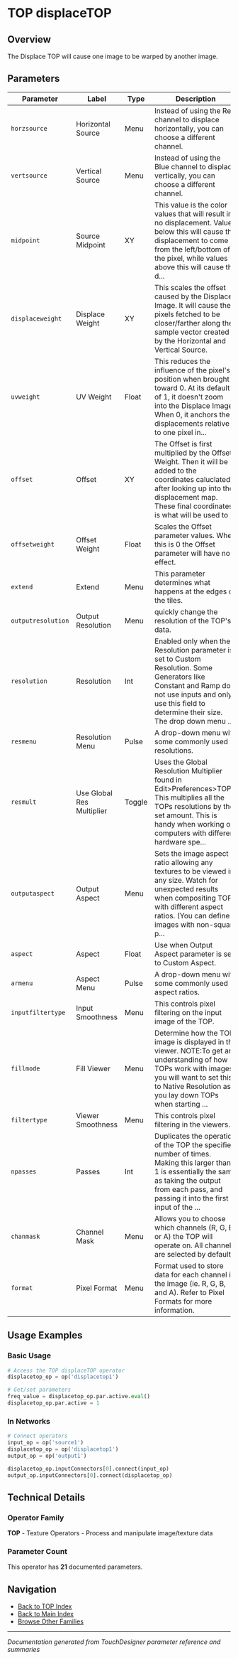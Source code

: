 # TOP displaceTOP

## Overview

The Displace TOP will cause one image to be warped by another image.

## Parameters

| Parameter | Label | Type | Description |
|-----------|-------|------|-------------|
| `horzsource` | Horizontal Source | Menu | Instead of using the Red channel to displace horizontally, you can choose a different channel. |
| `vertsource` | Vertical Source | Menu | Instead of using the Blue channel to displace vertically, you can choose a different channel. |
| `midpoint` | Source Midpoint | XY | This value is the color values that will result in no displacement. Values below this will cause the displacement to come from the left/bottom of the pixel, while values above this will cause the d... |
| `displaceweight` | Displace Weight | XY | This scales the offset caused by the Displace Image. It will cause the pixels fetched to be closer/farther along the sample vector created by the Horizontal and Vertical Source. |
| `uvweight` | UV Weight | Float | This reduces the influence of the pixel's position when brought toward 0. At its default of 1, it doesn't zoom into the Displace Image. When 0, it anchors the displacements relative to one pixel in... |
| `offset` | Offset | XY | The Offset is first multiplied by the Offset Weight. Then it will be added to the coordinates caluclated after looking up into the displacement map. These final coordinates is what will be used to ... |
| `offsetweight` | Offset Weight | Float | Scales the Offset parameter values. When this is 0 the Offset parameter will have no effect. |
| `extend` | Extend | Menu | This parameter determines what happens at the edges of the tiles. |
| `outputresolution` | Output Resolution | Menu | quickly change the resolution of the TOP's data. |
| `resolution` | Resolution | Int | Enabled only when the Resolution parameter is set to Custom Resolution. Some Generators like Constant and Ramp do not use inputs and only use this field to determine their size. The drop down menu ... |
| `resmenu` | Resolution Menu | Pulse | A drop-down menu with some commonly used resolutions. |
| `resmult` | Use Global Res Multiplier | Toggle | Uses the Global Resolution Multiplier found in Edit>Preferences>TOPs. This multiplies all the TOPs resolutions by the set amount. This is handy when working on computers with different hardware spe... |
| `outputaspect` | Output Aspect | Menu | Sets the image aspect ratio allowing any textures to be viewed in any size. Watch for unexpected results when compositing TOPs with different aspect ratios. (You can define images with non-square p... |
| `aspect` | Aspect | Float | Use when Output Aspect parameter is set to Custom Aspect. |
| `armenu` | Aspect Menu | Pulse | A drop-down menu with some commonly used aspect ratios. |
| `inputfiltertype` | Input Smoothness | Menu | This controls pixel filtering on the input image of the TOP. |
| `fillmode` | Fill Viewer | Menu | Determine how the TOP image is displayed in the viewer. NOTE:To get an understanding of how TOPs work with images, you will want to set this to Native Resolution as you lay down TOPs when starting ... |
| `filtertype` | Viewer Smoothness | Menu | This controls pixel filtering in the viewers. |
| `npasses` | Passes | Int | Duplicates the operation of the TOP the specified number of times. Making this larger than 1 is essentially the same as taking the output from each pass, and passing it into the first input of the ... |
| `chanmask` | Channel Mask | Menu | Allows you to choose which channels (R, G, B, or A) the TOP will operate on. All channels are selected by default. |
| `format` | Pixel Format | Menu | Format used to store data for each channel in the image (ie. R, G, B, and A). Refer to Pixel Formats for more information. |

## Usage Examples

### Basic Usage

```python
# Access the TOP displaceTOP operator
displacetop_op = op('displacetop1')

# Get/set parameters
freq_value = displacetop_op.par.active.eval()
displacetop_op.par.active = 1
```

### In Networks

```python
# Connect operators
input_op = op('source1')
displacetop_op = op('displacetop1')
output_op = op('output1')

displacetop_op.inputConnectors[0].connect(input_op)
output_op.inputConnectors[0].connect(displacetop_op)
```

## Technical Details

### Operator Family

**TOP** - Texture Operators - Process and manipulate image/texture data

### Parameter Count

This operator has **21** documented parameters.

## Navigation

- [Back to TOP Index](../TOP/TOP_INDEX.md)
- [Back to Main Index](../OPERATORS_INDEX.md)
- [Browse Other Families](../OPERATORS_INDEX.md#quick-navigation)

---
*Documentation generated from TouchDesigner parameter reference and summaries*
